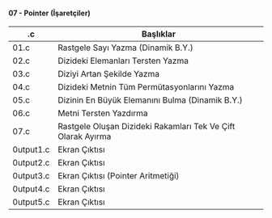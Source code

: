 #### 07 - Pointer (İşaretçiler)

| .c        | Başlıklar                                                    |
| --------- | ------------------------------------------------------------ |
| 01.c      | Rastgele Sayı Yazma (Dinamik B.Y.)                           |
| 02.c      | Dizideki Elemanları Tersten Yazma                            |
| 03.c      | Diziyi Artan Şekilde Yazma                                   |
| 04.c      | Dizideki Metnin Tüm Permütasyonlarını Yazma                  |
| 05.c      | Dizinin En Büyük Elemanını Bulma (Dinamik B.Y.)              |
| 06.c      | Metni Tersten Yazdırma                                       |
| 07.c      | Rastgele Oluşan Dizideki Rakamları Tek Ve Çift Olarak Ayırma |
| 0utput1.c | Ekran Çıktısı                                                |
| 0utput2.c | Ekran Çıktısı                                                |
| 0utput3.c | Ekran Çıktısı \(Pointer Aritmetiği\)                         |
| 0utput4.c | Ekran Çıktısı                                                |
| 0utput5.c | Ekran Çıktısı                                                |
